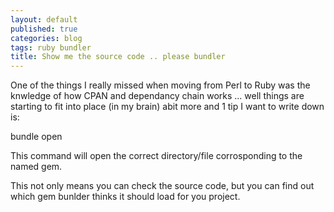 ```yaml
---
layout: default
published: true
categories: blog
tags: ruby bundler
title: Show me the source code .. please bundler
---
```


One of the things I really missed when moving from Perl to Ruby was the knwledge of
how CPAN and dependancy chain works ... well things are starting to fit into place
(in my brain) abit more and 1 tip I want to write down is:

  bundle open <GEM>

This command will open the correct directory/file corrosponding to the named
gem.

This not only means you can check the source code, but you can find out which gem
bunlder thinks it should load for you project.
